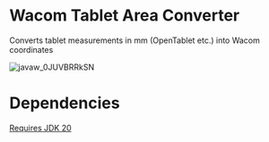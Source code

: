 # Wacom Tablet Area Converter
Converts tablet measurements in mm (OpenTablet etc.) into Wacom coordinates

![javaw_0JUVBRRkSN](https://user-images.githubusercontent.com/107301994/232324576-fa6cb5ef-387b-472b-8709-1bc6a00bb7dc.png)
# Dependencies
<a href=https://www.oracle.com/ca-en/java/technologies/downloads/#java20>Requires JDK 20</url>


